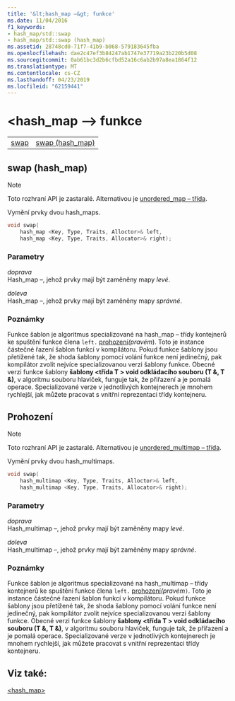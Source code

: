 ```yaml
---
title: '&lt;hash_map –&gt; funkce'
ms.date: 11/04/2016
f1_keywords:
- hash_map/std::swap
- hash_map/std::swap (hash_map)
ms.assetid: 28748cd0-71f7-41b9-b068-579183645fba
ms.openlocfilehash: dae2c47ef3b84247ab1747e37719a23b220b5d08
ms.sourcegitcommit: 0ab61bc3d2b6cfbd52a16c6ab2b97a8ea1864f12
ms.translationtype: MT
ms.contentlocale: cs-CZ
ms.lasthandoff: 04/23/2019
ms.locfileid: "62159441"
---
```

# <a name="lthashmapgt-functions"></a>&lt;hash_map –&gt; funkce

|||
|-|-|
|[swap](#swap)|[swap (hash_map)](#swap_hash_map)|

## <a name="swap_hash_map"></a>  swap (hash_map)

> [!NOTE]
> Toto rozhraní API je zastaralé. Alternativou je [unordered_map – třída](../standard-library/unordered-map-class.md).

Vymění prvky dvou hash_maps.

```cpp
void swap(
    hash_map <Key, Type, Traits, Alloctor>& left,
    hash_map <Key, Type, Traits, Allocator>& right);
```

### <a name="parameters"></a>Parametry

*doprava*<br/>
Hash_map –, jehož prvky mají být zaměněny mapy *levé*.

*doleva*<br/>
Hash_map –, jehož prvky mají být zaměněny mapy *správné*.

### <a name="remarks"></a>Poznámky

Funkce šablon je algoritmus specializované na hash_map – třídy kontejnerů ke spuštění funkce člena `left.` [prohození](../standard-library/basic-ios-class.md#swap)*(pravém*). Toto je instance částečné řazení šablon funkcí v kompilátoru. Pokud funkce šablony jsou přetížené tak, že shoda šablony pomocí volání funkce není jedinečný, pak kompilátor zvolit nejvíce specializovanou verzi šablony funkce. Obecné verzi funkce šablony **šablony \<třída T > void odkládacího souboru (T &, T &)**, v algoritmu souboru hlaviček, funguje tak, že přiřazení a je pomalá operace. Specializované verze v jednotlivých kontejnerech je mnohem rychlejší, jak můžete pracovat s vnitřní reprezentaci třídy kontejneru.

## <a name="swap"></a>  Prohození

> [!NOTE]
> Toto rozhraní API je zastaralé. Alternativou je [unordered_multimap – třída](../standard-library/unordered-multimap-class.md).

Vymění prvky dvou hash_multimaps.

```cpp
void swap(
    hash_multimap <Key, Type, Traits, Alloctor>& left,
    hash_multimap <Key, Type, Traits, Allocator>& right);
```

### <a name="parameters"></a>Parametry

*doprava*<br/>
Hash_multimap –, jehož prvky mají být zaměněny mapy *levé*.

*doleva*<br/>
Hash_multimap –, jehož prvky mají být zaměněny mapy *správné*.

### <a name="remarks"></a>Poznámky

Funkce šablon je algoritmus specializované na hash_multimap – třídy kontejnerů ke spuštění funkce člena `left.` [prohození](../standard-library/hash-multimap-class.md#swap)*(pravém*`)`. Toto je instance částečné řazení šablon funkcí v kompilátoru. Pokud funkce šablony jsou přetížené tak, že shoda šablony pomocí volání funkce není jedinečný, pak kompilátor zvolit nejvíce specializovanou verzi šablony funkce. Obecné verzi funkce šablony **šablony \<třída T > void odkládacího souboru (T &, T &)**, v algoritmu souboru hlaviček, funguje tak, že přiřazení a je pomalá operace. Specializované verze v jednotlivých kontejnerech je mnohem rychlejší, jak můžete pracovat s vnitřní reprezentaci třídy kontejneru.

## <a name="see-also"></a>Viz také:

[<hash_map>](../standard-library/hash-map.md)<br/>
